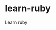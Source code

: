 # learn-ruby
Learn ruby


<!-- Security scan triggered at 2025-09-02 01:34:21 -->

<!-- Security scan triggered at 2025-09-02 15:52:29 -->

<!-- Security scan triggered at 2025-09-09 05:33:22 -->

<!-- Security scan triggered at 2025-09-09 05:59:03 -->

<!-- Security scan triggered at 2025-09-28 15:36:22 -->